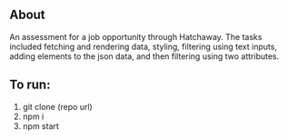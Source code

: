 ## About

An assessment for a job opportunity through Hatchaway.
The tasks included fetching and rendering data, styling, filtering using text inputs, adding elements to the json data, and then filtering using two attributes. 

## To run: 

1. git clone (repo url)
2. npm i
3. npm start